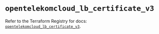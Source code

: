 # `opentelekomcloud_lb_certificate_v3`

Refer to the Terraform Registry for docs: [`opentelekomcloud_lb_certificate_v3`](https://registry.terraform.io/providers/opentelekomcloud/opentelekomcloud/1.36.31/docs/resources/lb_certificate_v3).
